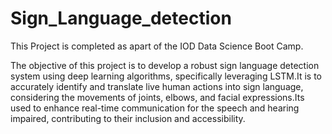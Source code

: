 # Sign_Language_detection
This Project is completed as apart of the IOD Data Science Boot Camp.

The objective of this project is to develop a robust sign language detection system using deep learning algorithms, specifically leveraging LSTM.It is to accurately identify and translate live human actions into sign language, considering the movements of joints, elbows, and facial expressions.Its used to enhance real-time communication for the speech and hearing impaired, contributing to their inclusion and accessibility.